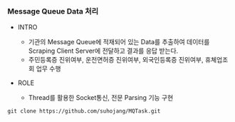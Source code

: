 ### Message Queue Data 처리

+ INTRO
  + 기관의 Message Queue에 적재되어 있는 Data를 추출하여 데이터를 Scraping Client Server에 전달하고 결과를 응답 받는다.
  + 주민등록증 진위여부, 운전면허증 진위여부, 외국인등록증 진위여부, 휴쳬업조회 업무 수행
  
+ ROLE
  + Thread를 활용한 Socket통신, 전문 Parsing 기능 구현
```
git clone https://github.com/suhojang/MQTask.git
```
